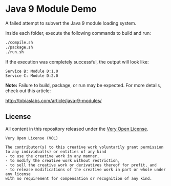 # Java 9 Module Demo

A failed attempt to subvert the Java 9 module loading system.

Inside each folder, execute the following commands to build and run:

```sh
./compile.sh
./package.sh
./run.sh
```

If the execution was completely successful, the output will look like:

```
Service B: Module D:1.0
Service C: Module D:2.0
```

**Note:** Failure to build, package, or run may be expected. For more
details, check out this article:

http://tobiaslabs.com/article/java-9-modules/

## License

All content in this repository released under the
[Very Open License](http://veryopenlicense.com/).

```
Very Open License (VOL)

The contributor(s) to this creative work voluntarily grant permission
to any individual(s) or entities of any kind
- to use the creative work in any manner,
- to modify the creative work without restriction,
- to sell the creative work or derivatives thereof for profit, and
- to release modifications of the creative work in part or whole under any license
with no requirement for compensation or recognition of any kind.
```
